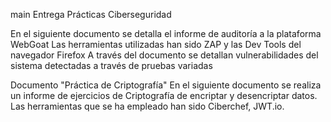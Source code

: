 
 main
Entrega Prácticas Ciberseguridad

En el siguiente documento se detalla el informe de auditoría a la  plataforma WebGoat
Las herramientas utilizadas han sido ZAP y las Dev Tools del navegador Firefox
A través del documento se detallan vulnerabilidades del sistema detectadas a través de pruebas variadas 


Documento "Práctica de Criptografía"
En el siguiente documento se realiza un informe de ejercicios de Criptografía de encriptar y desencriptar datos.
Las herramientas que se ha empleado han sido Ciberchef, JWT.io.

